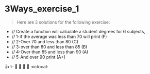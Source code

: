 # 3Ways_exercise_1

> Here are 3 solutions for the following exercise:

* // Create a function will calculate a student degrees for 6 subjects,
* // 1-if the average was less than 70 will print (F)
* // 2-Over 70 and less than 80 (C)
* // 3-over than 80 and less than 85 (B)
* // 4-Over than 85 and less than 90 (A)
* // 5-And over 90 print (A+)

:+1: :sparkles: :camel: :tada:
:rocket: :metal: :octocat: 

